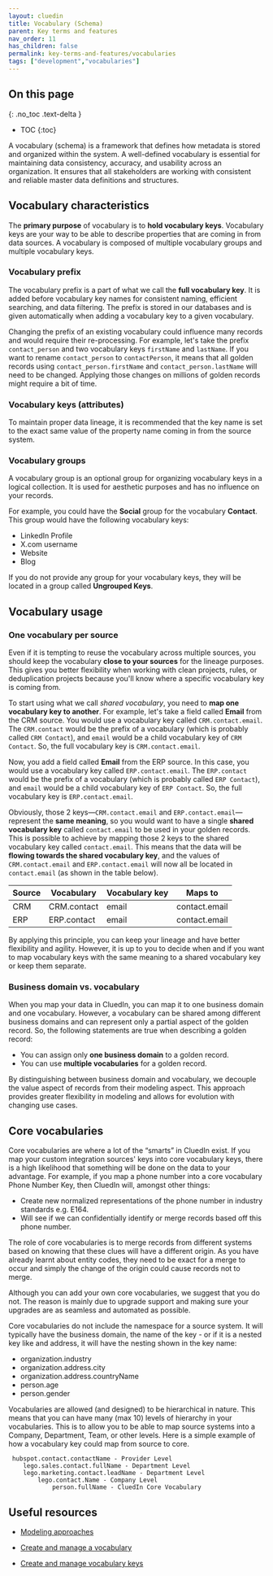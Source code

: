 ```yaml
---
layout: cluedin
title: Vocabulary (Schema)
parent: Key terms and features
nav_order: 11
has_children: false
permalink: key-terms-and-features/vocabularies
tags: ["development","vocabularies"]
---
```

## On this page
{: .no_toc .text-delta }
- TOC
{:toc}

A vocabulary (schema) is a framework that defines how metadata is stored and organized within the system. A well-defined vocabulary is essential for maintaining data consistency, accuracy, and usability across an organization. It ensures that all stakeholders are working with consistent and reliable master data definitions and structures.

## Vocabulary characteristics

The **primary purpose** of vocabulary is to **hold vocabulary keys**. Vocabulary keys are your way to be able to describe properties that are coming in from data sources. A vocabulary is composed of multiple vocabulary groups and multiple vocabulary keys.

### Vocabulary prefix

The vocabulary prefix is a part of what we call the **full vocabulary key**. It is added before vocabulary key names for consistent naming, efficient searching, and data filtering. The prefix is stored in our databases and is given automatically when adding a vocabulary key to a given vocabulary.

Changing the prefix of an existing vocabulary could influence many records and would require their re-processing. For example, let's take the prefix `contact_person` and two vocabulary keys `firstName` and `lastName`. If you want to rename `contact_person` to `contactPerson`, it means that all golden records using `contact_person.firstName` and `contact_person.lastName` will need to be changed. Applying those changes on millions of golden records might require a bit of time.

### Vocabulary keys (attributes)

To maintain proper data lineage, it is recommended that the key name is set to the exact same value of the property name coming in from the source system.

### Vocabulary groups

A vocabulary group is an optional group for organizing vocabulary keys in a logical collection. It is used for aesthetic purposes and has no influence on your records.

For example, you could have the **Social** group for the vocabulary **Contact**. This group would have the following vocabulary keys:

- LinkedIn Profile
- X.com username
- Website
- Blog

If you do not provide any group for your vocabulary keys, they will be located in a group called **Ungrouped Keys**.

## Vocabulary usage

### One vocabulary per source

Even if it is tempting to reuse the vocabulary across multiple sources, you should keep the vocabulary **close to your sources** for the lineage purposes. This gives you better flexibility when working with clean projects, rules, or deduplication projects because you'll know where a specific vocabulary key is coming from.

To start using what we call _shared vocabulary_, you need to **map one vocabulary key to another**. For example, let's take a field called **Email** from the CRM source. You would use a vocabulary key called `CRM.contact.email`. The `CRM.contact` would be the prefix of a vocabulary (which is probably called `CRM Contact`), and `email` would be a child vocabulary key of `CRM Contact`. So, the full vocabulary key is `CRM.contact.email`.

Now, you add a field called **Email** from the ERP source. In this case, you would use a vocabulary key called `ERP.contact.email`. The `ERP.contact` would be the prefix of a vocabulary (which is probably called `ERP Contact`), and `email` would be a child vocabulary key of `ERP Contact`. So, the full vocabulary key is `ERP.contact.email`.

Obviously, those 2 keys—`CRM.contact.email` and `ERP.contact.email`—represent the **same meaning**, so you would want to have a single **shared vocabulary key** called `contact.email` to be used in your golden records. This is possible to achieve by mapping those 2 keys to the shared vocabulary key called `contact.email`. This means that the data will be **flowing towards the shared vocabulary key**, and the values of `CRM.contact.email` and `ERP.contact.email` will now all be located in `contact.email` (as shown in the table below).

| Source | Vocabulary | Vocabulary key | Maps to |
|--|--|--|--|
| CRM | CRM.contact | email | contact.email |
| ERP | ERP.contact | email | contact.email |

By applying this principle, you can keep your lineage and have better flexibility and agility. However, it is up to you to decide when and if you want to map vocabulary keys with the same meaning to a shared vocabulary key or keep them separate.

### Business domain vs. vocabulary

When you map your data in CluedIn, you can map it to one business domain and one vocabulary. However, a vocabulary can be shared among different business domains and can represent only a partial aspect of the golden record. So, the following statements are true when describing a golden record:

- You can assign only **one business domain** to a golden record.
- You can use **multiple vocabularies** for a golden record.

By distinguishing between business domain and vocabulary, we decouple the value aspect of records from their modeling aspect. This approach provides greater flexibility in modeling and allows for evolution with changing use cases.

## Core vocabularies

Core vocabularies are where a lot of the “smarts” in CluedIn exist. If you map your custom integration sources' keys into core vocabulary keys, there is a high likelihood that something will be done on the data to your advantage. For example, if you map a phone number into a core vocabulary Phone Number Key, then CluedIn will, amongst other things: 

- Create new normalized representations of the phone number in industry standards e.g. E164. 
- Will see if we can confidentially identify or merge records based off this phone number.

The role of core vocabularies is to merge records from different systems based on knowing that these clues will have a different origin. As you have already learnt about entity codes, they need to be exact for a merge to occur and simply the change of the origin could cause records not to merge.

Although you can add your own core vocabularies, we suggest that you do not. The reason is mainly due to upgrade support and making sure your upgrades are as seamless and automated as possible. 

Core vocabularies do not include the namespace for a source system. It will typically have the business domain, the name of the key - or if it is a nested key like and address, it will have the nesting shown in the key name:

 - organization.industry
 - organization.address.city
 - organization.address.countryName
 - person.age
 - person.gender

 Vocabularies are allowed (and designed) to be hierarchical in nature. This means that you can have many (max 10) levels of hierarchy in your vocabularies. This is to allow you to be able to map source systems into a Company, Department, Team, or other levels. Here is a simple example of how a vocabulary key could map from source to core.

```
 hubspot.contact.contactName - Provider Level
 	lego.sales.contact.fullName - Department Level
 	lego.marketing.contact.leadName - Department Level
 		lego.contact.Name - Company Level
 			person.fullName - CluedIn Core Vocabulary
```

## Useful resources

- [Modeling approaches](/management/data-catalog/modeling-approaches)

- [Create and manage a vocabulary](/management/data-catalog/vocabulary)

- [Create and manage vocabulary keys](/management/data-catalog/manage-vocabulary-keys)